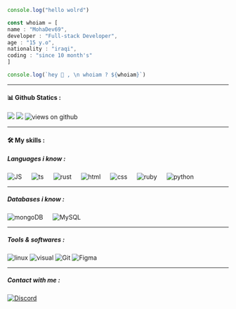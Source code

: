 ```js
console.log("hello wolrd")
```
```js
const whoiam = [
name : "MohaDev69",
developer : "Full-stack Developer",
age : "15 y.o",
nationality : "iraqi",
coding : "since 10 month's"
]

console.log(`hey 👋 , \n whoiam ? ${whoiam}`)
```
<hr />
<h4> 📊 Github Statics :</h4>
<p align="left">
<img src="https://github-readme-stats.vercel.app/api?username=MohaDev-69&show_icons=true&theme=tokyonight&count_private=true"/>
<img src="https://github-readme-stats.vercel.app/api/top-langs/?username=MohaDev-69&layout=compact&theme=tokyonight&count_private=true"/>
<img src="https://komarev.com/ghpvc/?username=MohaDev-69" alt="views on github" />
</p>

<hr />

<h4>🛠️ My skills :</h4>

<h5>Languages i know : </h5>
<p align="left">
    <img alt="JS" src="https://img.shields.io/badge/Javascript-f7e018?style=for-the-badge&logo=javascript&logoColor=white"/>
    &emsp;
    <img alt="ts" src="https://img.shields.io/badge/Typescript-2D79C7?style=for-the-badge&logo=typescript&logoColor=white"/>
    &emsp;
    <img alt="rust" src="https://img.shields.io/badge/Rust-696b70?style=for-the-badge&logo=rust&logoColor=000000"/>
    &emsp;
    <img alt="html" src="https://img.shields.io/badge/Html5-E54C21?style=for-the-badge&logo=html5&logoColor=white"/>
    &emsp;
    <img alt="css" src="https://img.shields.io/badge/Css3-214CE5?style=for-the-badge&logo=css3&logoColor=white"/>
    &emsp;
    <img alt="ruby" src="https://img.shields.io/badge/Ruby-B01401?style=for-the-badge&logo=ruby&logoColor=white"/>
    &emsp;
    <img alt="python" src="https://img.shields.io/badge/Python-3667e2?style=for-the-badge&logo=python&logoColor=white"/>
    </p>
    <hr />
    <h5> Databases i know :</h5>
    <p align="left">
    <img alt="mongoDB" src ="https://img.shields.io/badge/Mongodb-07AC4F?style=for-the-badge&logo=mongodb&logoColor=white"/>
    &emsp;
    <img alt="MySQL" src="https://img.shields.io/badge/MySQL-00618B?style=for-the-badge&logo=mysql&logoColor=white"/>
    </p>
    <hr />
    <h5> Tools & softwares :</h5>
    <p align="left">
    <img alt="linux" src="https://img.shields.io/badge/Linux-ffffff?style=for-the-badge&logo=linux&logoColor=black"/>
    <img alt="visual" src="https://img.shields.io/badge/Visual_Studio_Code-3d3d3d?style=for-the-badge&logo=visual%20studio%20code&logoColor=0078D4"/>
    <img alt="Git" src="https://img.shields.io/badge/Git-f34f29?style=for-the-badge&logo=Git&logoColor=white"/>
    <img alt="Figma" src="https://img.shields.io/badge/Figma-3d3d3d?style=for-the-badge&logo=Figma&logoColor=e04a34"/>
    </p>
    <hr />
    <h5> Contact with me :</h5>
    <p align="left">
    <a href="https://discordapp.com/users/667753369858736148"><img alt="Discord" src="https://img.shields.io/badge/Discord-7289d9?style=for-the-badge&logo=Discord&logoColor=ffffff"/></a>
    </p>
